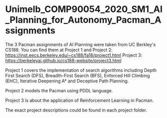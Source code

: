 # Unimelb_COMP90054_2020_SM1_AI_Planning_for_Autonomy_Pacman_Assignments
The 3 Pacman assignments of AI Planning were taken from UC Berkley's CS188.
You can find them at
Project 1 and Project 2: https://inst.eecs.berkeley.edu/~cs188/fa18/project1.html
Project 3: https://berkeleyai.github.io/cs188-website/project3.html

Project 1 covers the implementation of search algorithms including Depth First Search (DFS),
Breadth-First Search (BFS), Enforced Hill Climbing (EHC), Iterative Deepening A* and 
Deceptive Path Planning.

Project 2 models the Pacman using PDDL language.

Project 3 is about the application of Reinforcement Learning in Pacman.

The exact project descriptions could be found in each project folder.


